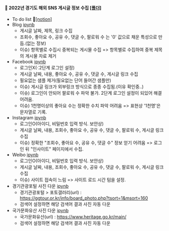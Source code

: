 #### 💾 2022년 경기도 해외 SNS 게시글 정보 수집 [[폴더]](https://github.com/kbjung/Wantreez/tree/main/Crawling/gyeonggido)
+ To do list 📃[[notion]](https://www.notion.so/38f59d8d4f474ed4b3a52fad72885683)
+ Blog [ipynb](https://github.com/kbjung/Wantreez/blob/main/Crawling/gyeonggido/blog_crawling.ipynb)
  - 게시글 날짜, 제목, 링크 수집
  - 조회수, 좋아요 수, 공유 수, 댓글 수, 팔로워 수 는 '0' 값으로 채운 특성으로 만듬.(없는 정보)
  - 이슈) 항목별로 수집시 중복되는 게시물 수집 => 항목별로 수집하여 중복 제목의 게시물 자료 제거
+ Facebook [ipynb](https://github.com/kbjung/Wantreez/blob/main/Crawling/gyeonggido/facebook_crawling.ipynb)
  - 로그인X(⁖2단계 로그인 설정)
  - 게시글 날짜, 내용, 좋아요 수, 공유 수, 댓글 수, 게시글 링크 수집
  - 필요없는 샘플 제거(필요없는 단어 들어간 샘플만)
  - 이슈) 게시글 링크가 외부링크 방식으로 종종 수집됨.(이유 확인중..)
  - 이슈) 로그인이 안되어 팔로워 수 파악 불가. 2단계 로그인 설정이 되있어 해결 어려움.
  - 이슈) 1천명이상의 좋아요 수는 정확한 수치 파악 어려움 => 표현상 '1천명'은 문자열로 기록.
+ Instagram [ipynb](https://github.com/kbjung/Wantreez/blob/main/Crawling/gyeonggido/insta_crawling.ipynb)
  - 로그인O(아이디, 비밀번호 입력 방식. 보안상)
  - 게시글 날짜, 내용, 조회수, 좋아요 수, 공유 수, 댓글 수, 팔로워 수, 게시글 링크 수집
  - 이슈) 정확한 "조회수, 좋아요 수, 공유 수, 댓글 수" 정보 얻기 어려움 => 로그인 뒤 "인사이트" 페이지에서 수집.
+ Weibo [ipynb](https://github.com/kbjung/Wantreez/blob/main/Crawling/gyeonggido/weibo_crawling.ipynb)
  - 로그인O(아이디, 비밀번호 입력 방식. 보안상)
  - 게시글 날짜, 내용, 조회수, 좋아요 수, 공유 수, 댓글 수, 팔로워 수, 게시글 링크 수집
  - 이슈) 사이트 접속이 느림 => 사이트 로드 시간 텀을 설정.
+ 경기관광포털 사진 다운 [ipynb](https://github.com/kbjung/Wantreez/blob/main/Crawling/gyeonggido/crawling_pic(ggtour).ipynb)
  - 경기관광포털 > 포토갤러리(url) : https://ggtour.or.kr/info/board_photo.php?tsort=1&msort=160
  - 검색어 설정하면 해당 검색어 결과 사진 자동 다운
+ 국가문화유산 사진 다운 [ipynb](https://github.com/kbjung/Wantreez/blob/main/Crawling/gyeonggido/crawling_pic(heritage).ipynb)
  - 국가문화유산(url) : https://www.heritage.go.kr/main/
  - 검색어 설정하면 해당 검색어 결과 사진 자동 다운
